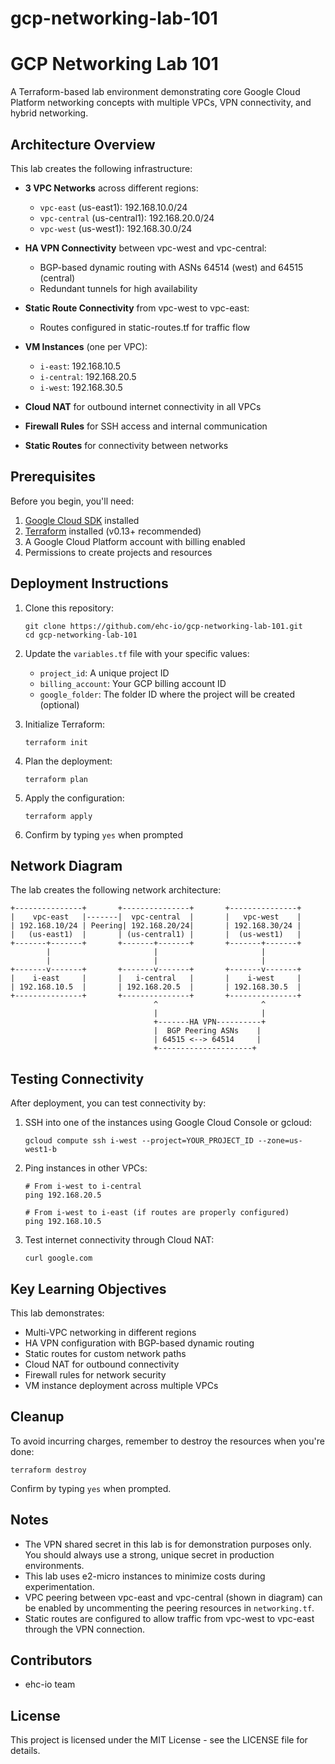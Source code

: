 # gcp-networking-lab-101

# GCP Networking Lab 101

A Terraform-based lab environment demonstrating core Google Cloud Platform networking concepts with multiple VPCs, VPN connectivity, and hybrid networking.

## Architecture Overview

This lab creates the following infrastructure:

* **3 VPC Networks** across different regions:
  * `vpc-east` (us-east1): 192.168.10.0/24
  * `vpc-central` (us-central1): 192.168.20.0/24
  * `vpc-west` (us-west1): 192.168.30.0/24

* **HA VPN Connectivity** between vpc-west and vpc-central:
  * BGP-based dynamic routing with ASNs 64514 (west) and 64515 (central)
  * Redundant tunnels for high availability
  
* **Static Route Connectivity** from vpc-west to vpc-east:
  * Routes configured in static-routes.tf for traffic flow

* **VM Instances** (one per VPC):
  * `i-east`: 192.168.10.5
  * `i-central`: 192.168.20.5
  * `i-west`: 192.168.30.5

* **Cloud NAT** for outbound internet connectivity in all VPCs

* **Firewall Rules** for SSH access and internal communication

* **Static Routes** for connectivity between networks

## Prerequisites

Before you begin, you'll need:

1. [Google Cloud SDK](https://cloud.google.com/sdk/docs/install) installed
2. [Terraform](https://www.terraform.io/downloads.html) installed (v0.13+ recommended)
3. A Google Cloud Platform account with billing enabled
4. Permissions to create projects and resources

## Deployment Instructions

1. Clone this repository:
   ```
   git clone https://github.com/ehc-io/gcp-networking-lab-101.git
   cd gcp-networking-lab-101
   ```

2. Update the `variables.tf` file with your specific values:
   * `project_id`: A unique project ID
   * `billing_account`: Your GCP billing account ID
   * `google_folder`: The folder ID where the project will be created (optional)

3. Initialize Terraform:
   ```
   terraform init
   ```

4. Plan the deployment:
   ```
   terraform plan
   ```

5. Apply the configuration:
   ```
   terraform apply
   ```

6. Confirm by typing `yes` when prompted

## Network Diagram

The lab creates the following network architecture:

```
+---------------+       +---------------+       +---------------+
|    vpc-east   |-------|  vpc-central  |       |   vpc-west    |
| 192.168.10/24 | Peering| 192.168.20/24|       | 192.168.30/24 |
|   (us-east1)  |       | (us-central1) |       |  (us-west1)   |
+-------+-------+       +-------+-------+       +-------+-------+
        |                       |                       |
        |                       |                       |
+-------v-------+       +-------v-------+       +-------v-------+
|    i-east     |       |   i-central   |       |    i-west     |
| 192.168.10.5  |       | 192.168.20.5  |       | 192.168.30.5  |
+---------------+       +---------------+       +---------------+
                                ^                       ^
                                |                       |
                                +-------HA VPN----------+
                                |  BGP Peering ASNs    |
                                | 64515 <--> 64514     |
                                +---------------------+
```

## Testing Connectivity

After deployment, you can test connectivity by:

1. SSH into one of the instances using Google Cloud Console or gcloud:
   ```
   gcloud compute ssh i-west --project=YOUR_PROJECT_ID --zone=us-west1-b
   ```

2. Ping instances in other VPCs:
   ```
   # From i-west to i-central
   ping 192.168.20.5
   
   # From i-west to i-east (if routes are properly configured)
   ping 192.168.10.5
   ```

3. Test internet connectivity through Cloud NAT:
   ```
   curl google.com
   ```

## Key Learning Objectives

This lab demonstrates:

* Multi-VPC networking in different regions
* HA VPN configuration with BGP-based dynamic routing
* Static routes for custom network paths
* Cloud NAT for outbound connectivity
* Firewall rules for network security
* VM instance deployment across multiple VPCs

## Cleanup

To avoid incurring charges, remember to destroy the resources when you're done:

```
terraform destroy
```

Confirm by typing `yes` when prompted.

## Notes

* The VPN shared secret in this lab is for demonstration purposes only. You should always use a strong, unique secret in production environments.
* This lab uses e2-micro instances to minimize costs during experimentation.
* VPC peering between vpc-east and vpc-central (shown in diagram) can be enabled by uncommenting the peering resources in `networking.tf`.
* Static routes are configured to allow traffic from vpc-west to vpc-east through the VPN connection.

## Contributors

- ehc-io team

## License

This project is licensed under the MIT License - see the LICENSE file for details.